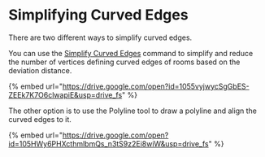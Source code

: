 # Simplifying Curved Edges

There are two different ways to simplify curved edges.

You can use the [Simplify Curved Edges](../commands/me_simplify_curved_edges.md) command to simplify and reduce the number of vertices defining curved edges of rooms based on the deviation distance.

{% embed url="https://drive.google.com/open?id=1055vyjwycSgGbES-ZEEk7K7O6clwapiE&usp=drive_fs" %}

The other option is to use the Polyline tool to draw a polyline and align the curved edges to it.

{% embed url="https://drive.google.com/open?id=105HWy6PHXcthmlbmQs_n3tS9z2Ei8wiW&usp=drive_fs" %}
